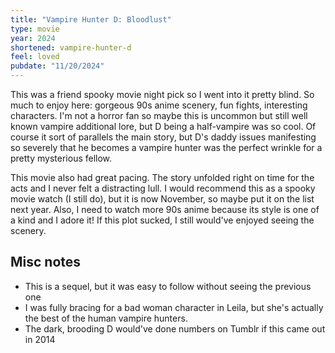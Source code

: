 ```yaml
---
title: "Vampire Hunter D: Bloodlust"
type: movie
year: 2024
shortened: vampire-hunter-d
feel: loved
pubdate: "11/20/2024"
---
```


This was a friend spooky movie night pick so I went into it pretty blind. So much to enjoy here: gorgeous 90s anime scenery, fun fights, interesting characters. I'm not a horror fan so maybe this is uncommon but still well known vampire additional lore, but D being a half-vampire was so cool. Of course it sort of parallels the main story, but D's daddy issues manifesting so severely that he becomes a vampire hunter was the perfect wrinkle for a pretty mysterious fellow.

This movie also had great pacing. The story unfolded right on time for the acts and I never felt a distracting lull. I would recommend this as a spooky movie watch (I still do), but it is now November, so maybe put it on the list next year. Also, I need to watch more 90s anime because its style is one of a kind and I adore it! If this plot sucked, I still would've enjoyed seeing the scenery.

## Misc notes

- This is a sequel, but it was easy to follow without seeing the previous one
- I was fully bracing for a bad woman character in Leila, but she's actually the best of the human vampire hunters.
- The dark, brooding D would've done numbers on Tumblr if this came out in 2014
